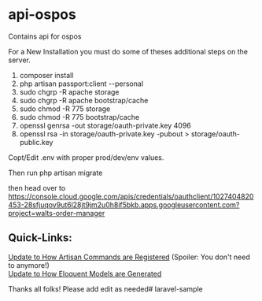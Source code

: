 # api-ospos
Contains api for ospos

For a New Installation you must do some of theses additional steps on the server.



1. composer install
2. php artisan passport:client --personal
3. sudo chgrp -R apache storage
4. sudo chgrp -R apache bootstrap/cache
5. sudo chmod -R 775 storage
6. sudo chmod -R 775 bootstrap/cache
7. openssl genrsa -out storage/oauth-private.key 4096
8. openssl rsa -in storage/oauth-private.key -pubout > storage/oauth-public.key

Copt/Edit .env with proper prod/dev/env values.

Then run php artisan migrate 

then head over to 
https://console.cloud.google.com/apis/credentials/oauthclient/1027404820453-28sfjuqov9ut6l28jt9jm2u0h8if5bkb.apps.googleusercontent.com?project=walts-order-manager


## Quick-Links:  
[Update to How Artisan Commands are Registered](./app/Console/README.md) (Spoiler: You don't need to anymore!)  
[Update to How Eloquent Models are Generated](./app/Models/README.md)  


Thanks all folks! Please add edit as needed# laravel-sample
